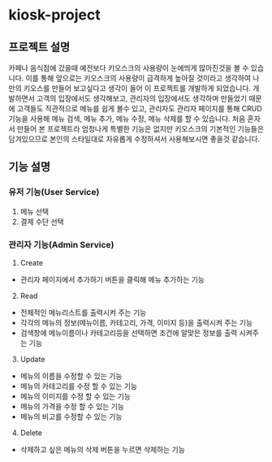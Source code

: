 # kiosk-project

## 프로젝트 설명

카페나 음식점에 갔을때 예전보다 키오스크의 사용량이 눈에띄게 많아진것을 볼 수 있습니다. 이를 통해 앞으로는 키오스크의 사용량이 급격하게 높아질 것이라고 생각하여 나만의 키오스를 만들어 보고싶다고 생각이 들어 이 프로젝트를 개발하게 되었습니다.
개발하면서 고객의 입장에서도 생각해보고, 관리자의 입장에서도 생각하며 만들었기 때문에 고객들도 직관적으로 메뉴를 쉽게 볼수 있고, 관리자도 관리자 페이지를 통해 CRUD 기능을 사용해 메뉴 검색, 메뉴 추가, 메뉴 수정, 메뉴 삭제를 할 수 있습니다.
처음 혼자서 만들어 본 프로젝트라 엄청나게 특별한 기능은 없지만 키오스크의 기본적인 기능들은 담겨있으므로 본인의 스타일대로 자유롭게 수정하셔서 사용해보시면 좋을것 같습니다.


## 기능 설명

### 유저 기능(User Service)

1. 메뉴 선택
2. 결제 수단 선택
### 관리자 기능(Admin Service)

1. Create
  * 관리자 페이지에서 추가하기 버튼을 클릭해 메뉴 추가하는 기능
2. Read
  * 전체적인 메뉴리스트를 출력시켜 주는 기능
  * 각각의 메뉴의 정보(메뉴이름, 카테고리, 가격, 이미지 등)을 출력시켜 주는 기능
  * 검색창에 메뉴이름이나 카테고리등을 선택하면 조건에 알맞은 정보를 출력 시켜주는 기능
3. Update
  * 메뉴의 이름을 수정할 수 있는 기능
  * 메뉴의 카테고리를 수정 할 수 있는 기능
  * 메뉴의 이미지를 수정 할 수 있는 기능
  * 메뉴의 가격을 수정 할 수 있는 기능
  * 메뉴의 비고를 수정할 수 있는 기능
4. Delete
  * 삭제하고 싶은 메뉴의 삭제 버튼을 누르면 삭제하는 기능
